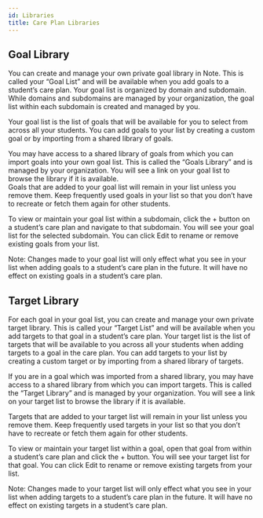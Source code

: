 ```yaml
---
id: Libraries
title: Care Plan Libraries
---
```


## Goal Library 

You can create and manage your own private goal library in Note. This is called your “Goal List” and will be available when you add goals to a student’s care plan. Your goal list is organized by domain and subdomain. While domains and subdomains are managed by your organization, the goal list within each subdomain is created and managed by you.  

Your goal list is the list of goals that will be available for you to select from across all your students. You can add goals to your list by creating a custom goal or by importing from a shared library of goals.  

You may have access to a shared library of goals from which you can import goals into your own goal list. This is called the “Goals Library” and is managed by your organization. You will see a link on your goal list to browse the library if it is available.  
Goals that are added to your goal list will remain in your list unless you remove them. Keep frequently used goals in your list so that you don’t have to recreate or fetch them again for other students. 

To view or maintain your goal list within a subdomain, click the + button on a student’s care plan and navigate to that subdomain. You will see your goal list for the selected subdomain. You can click Edit to rename or remove existing goals from your list.  

Note: Changes made to your goal list will only effect what you see in your list when adding goals to a student’s care plan in the future. It will have no effect on existing goals in a student’s care plan. 

## Target Library 
For each goal in your goal list, you can create and manage your own private target library. This is called your “Target List” and will be available when you add targets to that goal in a student’s care plan. 
Your target list is the list of targets that will be available to you across all your students when adding targets to a goal in the care plan. You can add targets to your list by creating a custom target or by importing from a shared library of targets. 

If you are in a goal which was imported from a shared library, you may have access to a shared library from which you can import targets. This is called the “Target Library” and is managed by your organization. You will see a link on your target list to browse the library if it is available. 

Targets that are added to your target list will remain in your list unless you remove them. Keep frequently used targets in your list so that you don’t have to recreate or fetch them again for other students. 

To view or maintain your target list within a goal, open that goal from within a student’s care plan and click the + button. You will see your target list for that goal. You can click Edit to rename or remove existing targets from your list.  

Note: Changes made to your target list will only effect what you see in your list when adding targets to a student’s care plan in the future. It will have no effect on existing targets in a student’s care plan. 
 
